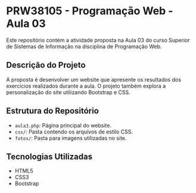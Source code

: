 # PRW38105 - Programação Web - Aula 03

Este repositório contém a atividade proposta na Aula 03 do curso Superior de Sistemas de Informação na disciplina de Programação Web.

## Descrição do Projeto

A proposta é desenvolver um website que apresente os resultados dos exercícios realizados durante a aula. O projeto também explora a personalização do site utilizando Bootstrap e CSS.

## Estrutura do Repositório

- `aula3.php`: Página principal do website.
- `css/`: Pasta contendo os arquivos de estilo CSS.
- `fotos/`: Pasta para imagens utilizadas no site.

## Tecnologias Utilizadas

- HTML5
- CSS3
- Bootstrap